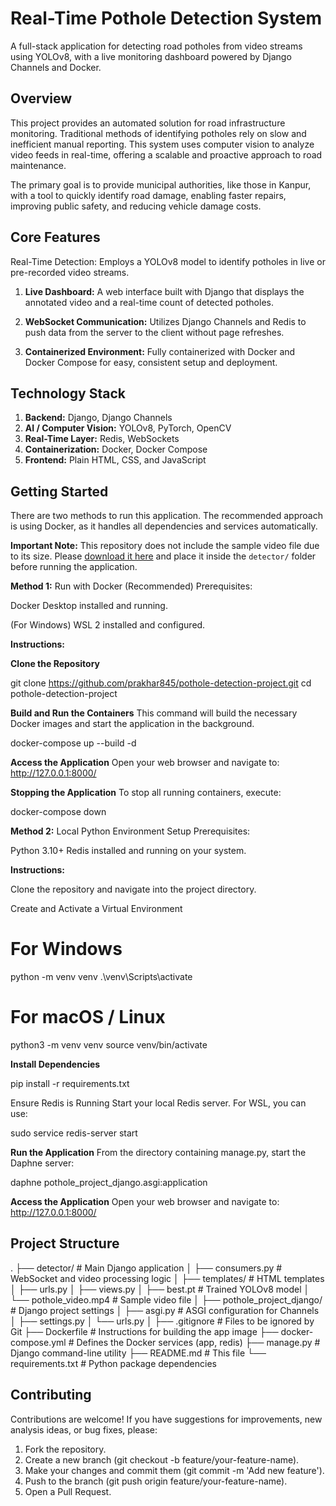 # Real-Time Pothole Detection System
A full-stack application for detecting road potholes from video streams using YOLOv8, with a live monitoring dashboard powered by Django Channels and Docker.

## Overview
This project provides an automated solution for road infrastructure monitoring. Traditional methods of identifying potholes rely on slow and inefficient manual reporting. This system uses computer vision to analyze video feeds in real-time, offering a scalable and proactive approach to road maintenance.

The primary goal is to provide municipal authorities, like those in Kanpur, with a tool to quickly identify road damage, enabling faster repairs, improving public safety, and reducing vehicle damage costs.

## Core Features
Real-Time Detection: Employs a YOLOv8 model to identify potholes in live or pre-recorded video streams.

1. **Live Dashboard:** A web interface built with Django that displays the annotated video and a real-time count of detected potholes.

2. **WebSocket Communication:** Utilizes Django Channels and Redis to push data from the server to the client without page refreshes.

3. **Containerized Environment:** Fully containerized with Docker and Docker Compose for easy, consistent setup and deployment.

## Technology Stack

1. **Backend:** Django, Django Channels
2. **AI / Computer Vision:** YOLOv8, PyTorch, OpenCV
3. **Real-Time Layer:** Redis, WebSockets
4. **Containerization:** Docker, Docker Compose
5. **Frontend:** Plain HTML, CSS, and JavaScript

## Getting Started
There are two methods to run this application. The recommended approach is using Docker, as it handles all dependencies and services automatically.

**Important Note:** This repository does not include the sample video file due to its size. Please [download it here](https://drive.google.com/file/d/1c_Tsnwv1DMn6wlbiJbeMGEpdf1tgtleu/view?usp=sharing) and place it inside the `detector/` folder before running the application.

**Method 1:** Run with Docker (Recommended)
Prerequisites:

Docker Desktop installed and running.

(For Windows) WSL 2 installed and configured.

**Instructions:**

**Clone the Repository**

git clone https://github.com/prakhar845/pothole-detection-project.git
cd pothole-detection-project

**Build and Run the Containers**
This command will build the necessary Docker images and start the application in the background.

docker-compose up --build -d

**Access the Application**
Open your web browser and navigate to: http://127.0.0.1:8000/

**Stopping the Application**
To stop all running containers, execute:

docker-compose down

**Method 2:** Local Python Environment Setup
Prerequisites:

Python 3.10+
Redis installed and running on your system.

**Instructions:**

Clone the repository and navigate into the project directory.

Create and Activate a Virtual Environment

# For Windows
python -m venv venv
.\venv\Scripts\activate

# For macOS / Linux
python3 -m venv venv
source venv/bin/activate

**Install Dependencies**

pip install -r requirements.txt

Ensure Redis is Running
Start your local Redis server. For WSL, you can use:

sudo service redis-server start

**Run the Application**
From the directory containing manage.py, start the Daphne server:

daphne pothole_project_django.asgi:application

**Access the Application**
Open your web browser and navigate to: http://127.0.0.1:8000/

## Project Structure
.
├── detector/                # Main Django application
│   ├── consumers.py         # WebSocket and video processing logic
│   ├── templates/           # HTML templates
│   ├── urls.py
│   ├── views.py
│   ├── best.pt              # Trained YOLOv8 model
│   └── pothole_video.mp4    # Sample video file
│
├── pothole_project_django/  # Django project settings
│   ├── asgi.py              # ASGI configuration for Channels
│   ├── settings.py
│   └── urls.py
│
├── .gitignore               # Files to be ignored by Git
├── Dockerfile               # Instructions for building the app image
├── docker-compose.yml       # Defines the Docker services (app, redis)
├── manage.py                # Django command-line utility
├── README.md                # This file
└── requirements.txt         # Python package dependencies

## Contributing
Contributions are welcome! If you have suggestions for improvements, new analysis ideas, or bug fixes, please:

1. Fork the repository.
2. Create a new branch (git checkout -b feature/your-feature-name).
3. Make your changes and commit them (git commit -m 'Add new feature').
4. Push to the branch (git push origin feature/your-feature-name).
5. Open a Pull Request.
